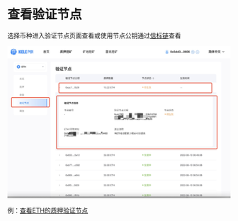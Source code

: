 # 查看验证节点

选择币种进入验证节点页面查看或使用节点公钥通过[信标链](https://mainnet.beaconcha.in/)查看

![](<../../.gitbook/assets/image (234).png>)





例：[查看ETH的质押验证节点](../eth/whale.md#9.-cha-kan-yan-zheng-jie-dian)
